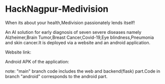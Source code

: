 # HackNagpur-Medivision
When its about your health,Medivision passionately lends itself!

An AI solution for early diagnosis of seven severe diseases namely Alzheimer,Brain Tumor,Breast Cancer,Covid-19,Eye blindness,Pneumonia and skin cancer.It is deployed via a website and an android application.

Website link:

Android APK of the application:

note: "main" branch code includes the web and backend(flask) part.Code in branch "android" corresponds to the android part.
